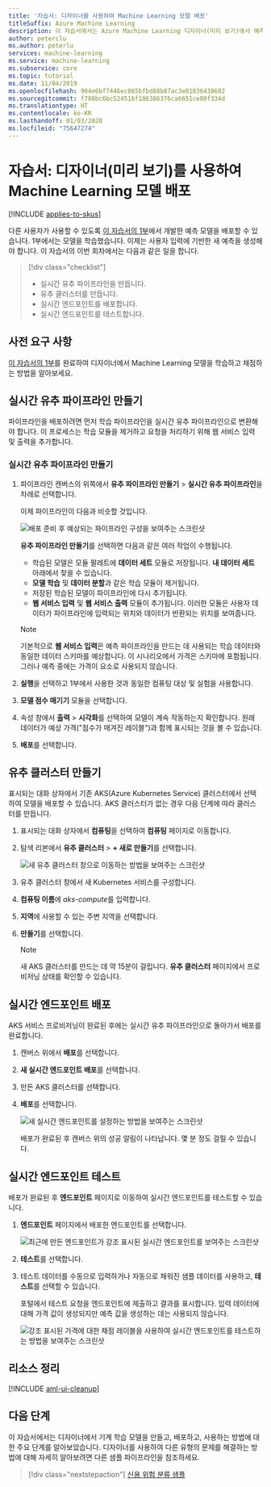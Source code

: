 ```yaml
---
title: '자습서: 디자이너를 사용하여 Machine Learning 모델 배포'
titleSuffix: Azure Machine Learning
description: 이 자습서에서는 Azure Machine Learning 디자이너(미리 보기)에서 예측 분석 솔루션을 빌드하는 방법을 보여줍니다. 끌어서 놓기 모듈을 사용하여 기계 학습 모델을 학습, 채점 및 배포합니다.
author: peterclu
ms.author: peterlu
services: machine-learning
ms.service: machine-learning
ms.subservice: core
ms.topic: tutorial
ms.date: 11/04/2019
ms.openlocfilehash: 904e6bf7446ec865bfbd88b87ac3e01036438682
ms.sourcegitcommit: f788bc6bc524516f186386376ca6651ce80f334d
ms.translationtype: HT
ms.contentlocale: ko-KR
ms.lasthandoff: 01/03/2020
ms.locfileid: "75647274"
---
```

# <a name="tutorial-deploy-a-machine-learning-model-with-the-designer-preview"></a>자습서: 디자이너(미리 보기)를 사용하여 Machine Learning 모델 배포
[!INCLUDE [applies-to-skus](../../includes/aml-applies-to-enterprise-sku.md)]

다른 사용자가 사용할 수 있도록 [이 자습서의 1부](tutorial-designer-automobile-price-train-score.md)에서 개발한 예측 모델을 배포할 수 있습니다. 1부에서는 모델을 학습했습니다. 이제는 사용자 입력에 기반한 새 예측을 생성해야 합니다. 이 자습서의 이번 회차에서는 다음과 같은 일을 합니다.

> [!div class="checklist"]
> * 실시간 유추 파이프라인을 만듭니다.
> * 유추 클러스터를 만듭니다.
> * 실시간 엔드포인트를 배포합니다.
> * 실시간 엔드포인트를 테스트합니다.

## <a name="prerequisites"></a>사전 요구 사항

[이 자습서의 1부](tutorial-designer-automobile-price-train-score.md)를 완료하여 디자이너에서 Machine Learning 모델을 학습하고 채점하는 방법을 알아보세요.

## <a name="create-a-real-time-inference-pipeline"></a>실시간 유추 파이프라인 만들기

파이프라인을 배포하려면 먼저 학습 파이프라인을 실시간 유추 파이프라인으로 변환해야 합니다. 이 프로세스는 학습 모듈을 제거하고 요청을 처리하기 위해 웹 서비스 입력 및 출력을 추가합니다.

### <a name="create-a-real-time-inference-pipeline"></a>실시간 유추 파이프라인 만들기

1. 파이프라인 캔버스의 위쪽에서 **유추 파이프라인 만들기** > **실시간 유추 파이프라인**을 차례로 선택합니다.

    이제 파이프라인이 다음과 비슷할 것입니다. 

   ![배포 준비 후 예상되는 파이프라인 구성을 보여주는 스크린샷](./media/tutorial-designer-automobile-price-deploy/real-time-inference-pipeline.png)

    **유추 파이프라인 만들기**를 선택하면 다음과 같은 여러 작업이 수행됩니다.
    
    * 학습된 모델은 모듈 팔레트에 **데이터 세트** 모듈로 저장됩니다. **내 데이터 세트** 아래에서 찾을 수 있습니다.
    * **모델 학습** 및 **데이터 분할**과 같은 학습 모듈이 제거됩니다.
    * 저장된 학습된 모델이 파이프라인에 다시 추가됩니다.
    * **웹 서비스 입력** 및 **웹 서비스 출력** 모듈이 추가됩니다. 이러한 모듈은 사용자 데이터가 파이프라인에 입력되는 위치와 데이터가 반환되는 위치를 보여줍니다.

    > [!NOTE]
    > 기본적으로 **웹 서비스 입력**은 예측 파이프라인을 만드는 데 사용되는 학습 데이터와 동일한 데이터 스키마를 예상합니다. 이 시나리오에서 가격은 스키마에 포함됩니다. 그러나 예측 중에는 가격이 요소로 사용되지 않습니다.
    >

1. **실행**을 선택하고 1부에서 사용한 것과 동일한 컴퓨팅 대상 및 실험을 사용합니다.

1. **모델 점수 매기기** 모듈을 선택합니다.

1. 속성 창에서 **출력** > **시각화**를 선택하여 모델이 계속 작동하는지 확인합니다. 원래 데이터가 예상 가격("점수가 매겨진 레이블")과 함께 표시되는 것을 볼 수 있습니다.

1. **배포**를 선택합니다.

## <a name="create-an-inferencing-cluster"></a>유추 클러스터 만들기

표시되는 대화 상자에서 기존 AKS(Azure Kubernetes Service) 클러스터에서 선택하여 모델을 배포할 수 있습니다. AKS 클러스터가 없는 경우 다음 단계에 따라 클러스터를 만듭니다.

1. 표시되는 대화 상자에서 **컴퓨팅**을 선택하여 **컴퓨팅** 페이지로 이동합니다.

1. 탐색 리본에서 **유추 클러스터** >  **+ 새로 만들기**를 선택합니다.

    ![새 유추 클러스터 창으로 이동하는 방법을 보여주는 스크린샷](./media/tutorial-designer-automobile-price-deploy/new-inference-cluster.png)

1. 유추 클러스터 창에서 새 Kubernetes 서비스를 구성합니다.

1. **컴퓨팅 이름**에 *aks-compute*를 입력합니다.
    
1. **지역**에 사용할 수 있는 주변 지역을 선택합니다.

1. **만들기**를 선택합니다.

    > [!NOTE]
    > 새 AKS 클러스터를 만드는 데 약 15분이 걸립니다. **유추 클러스터** 페이지에서 프로비저닝 상태를 확인할 수 있습니다.
    >

## <a name="deploy-the-real-time-endpoint"></a>실시간 엔드포인트 배포

AKS 서비스 프로비저닝이 완료된 후에는 실시간 유추 파이프라인으로 돌아가서 배포를 완료합니다.

1. 캔버스 위에서 **배포**를 선택합니다.

1. **새 실시간 엔드포인트 배포**를 선택합니다. 

1. 만든 AKS 클러스터를 선택합니다.

1. **배포**를 선택합니다.

    ![새 실시간 엔드포인트를 설정하는 방법을 보여주는 스크린샷](./media/tutorial-designer-automobile-price-deploy/setup-endpoint.png)

    배포가 완료된 후 캔버스 위의 성공 알림이 나타납니다. 몇 분 정도 걸릴 수 있습니다.

## <a name="test-the-real-time-endpoint"></a>실시간 엔드포인트 테스트

배포가 완료된 후 **엔드포인트** 페이지로 이동하여 실시간 엔드포인트를 테스트할 수 있습니다.

1. **엔드포인트** 페이지에서 배포한 엔드포인트를 선택합니다.

    ![최근에 만든 엔드포인트가 강조 표시된 실시간 엔드포인트를 보여주는 스크린샷](./media/tutorial-designer-automobile-price-deploy/endpoints.png)

1. **테스트**를 선택합니다.

1. 테스트 데이터를 수동으로 입력하거나 자동으로 채워진 샘플 데이터를 사용하고, **테스트**를 선택할 수 있습니다.

    포털에서 테스트 요청을 엔드포인트에 제출하고 결과를 표시합니다. 입력 데이터에 대해 가격 값이 생성되지만 예측 값을 생성하는 데는 사용되지 않습니다.

    ![강조 표시된 가격에 대한 채점 레이블을 사용하여 실시간 엔드포인트를 테스트하는 방법을 보여주는 스크린샷](./media/tutorial-designer-automobile-price-deploy/test-endpoint.png)

## <a name="clean-up-resources"></a>리소스 정리

[!INCLUDE [aml-ui-cleanup](../../includes/aml-ui-cleanup.md)]

## <a name="next-steps"></a>다음 단계

이 자습서에서는 디자이너에서 기계 학습 모델을 만들고, 배포하고, 사용하는 방법에 대한 주요 단계를 알아보았습니다. 디자이너를 사용하여 다른 유형의 문제를 해결하는 방법에 대해 자세히 알아보려면 다른 샘플 파이프라인을 참조하세요.

> [!div class="nextstepaction"]
> [신용 위험 분류 샘플](how-to-designer-sample-classification-credit-risk-cost-sensitive.md)
